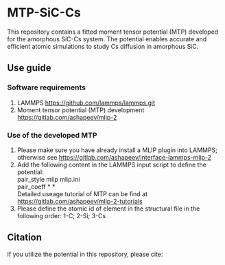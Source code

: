 # MTP-SiC-Cs
This repository contains a fitted moment tensor potential (MTP) developed for the amorphous SiC-Cs system. The potential enables accurate and efficient atomic simulations to study Cs diffusion in amorphous SiC.

## Use guide
### Software requirements
1. LAMMPS https://github.com/lammps/lammps.git
2. Moment tensor potential (MTP) development https://gitlab.com/ashapeev/mlip-2
### Use of the developed MTP
1. Please make sure you have already install a MLIP plugin into LAMMPS; otherwise see https://gitlab.com/ashapeev/interface-lammps-mlip-2
2. Add the following content in the LAMMPS input script to define the potential:  
   pair_style mlip mlip.ini  
pair_coeff * *  
Detailed useage tutorial of MTP can be find at https://gitlab.com/ashapeev/mlip-2-tutorials
3. Please define the atomic id of element in the structural file in the following order: 1-C; 2-Si; 3-Cs

## Citation
If you utilize the potential in this repository, please cite: 
